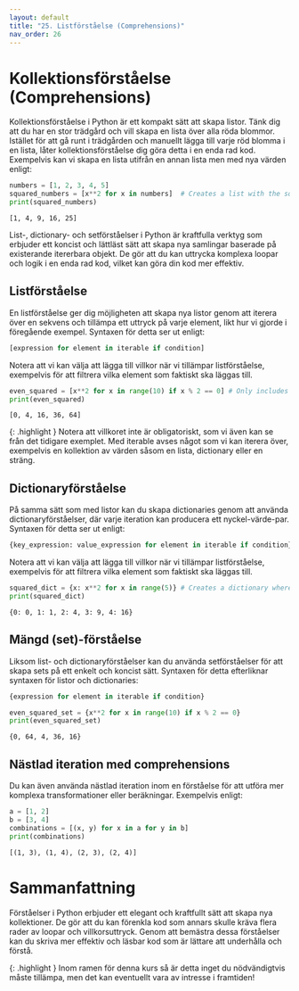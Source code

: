 ```yaml
---
layout: default
title: "25. Listförståelse (Comprehensions)"
nav_order: 26
---
```


# Kollektionsförståelse (Comprehensions)
Kollektionsförståelse i Python är ett kompakt sätt att skapa listor. Tänk dig att du har en stor trädgård och vill skapa en lista över alla röda blommor. Istället för att gå runt i trädgården och manuellt lägga till varje röd blomma i en lista, låter kollektionsförståelse dig göra detta i en enda rad kod. Exempelvis kan vi skapa en lista utifrån en annan lista men med nya värden enligt:
```python
numbers = [1, 2, 3, 4, 5]
squared_numbers = [x**2 for x in numbers]  # Creates a list with the squared value of each number in numbers
print(squared_numbers)
```
<div class="code-example" markdown="1">
<pre><code>[1, 4, 9, 16, 25]</code></pre>
</div>

List-, dictionary- och setförståelser i Python är kraftfulla verktyg som erbjuder ett koncist och lättläst sätt att skapa nya samlingar baserade på existerande itererbara objekt. De gör att du kan uttrycka komplexa loopar och logik i en enda rad kod, vilket kan göra din kod mer effektiv.

## Listförståelse
En listförståelse ger dig möjligheten att skapa nya listor genom att iterera över en sekvens och tillämpa ett uttryck på varje element, likt hur vi gjorde i föregående exempel. Syntaxen för detta ser ut enligt:
```python
[expression for element in iterable if condition]
```

Notera att vi kan välja att lägga till villkor när vi tillämpar listförståelse, exempelvis för att filtrera vilka element som faktiskt ska läggas till.
```python
even_squared = [x**2 for x in range(10) if x % 2 == 0] # Only includes even integers
print(even_squared)
```
<div class="code-example" markdown="1">
<pre><code>[0, 4, 16, 36, 64]</code></pre>
</div>

{: .highlight }
Notera att villkoret inte är obligatoriskt, som vi även kan se från det tidigare exemplet. Med iterable avses något som vi kan iterera över, exempelvis en kollektion av värden såsom en lista, dictionary eller en sträng.

## Dictionaryförståelse
På samma sätt som med listor kan du skapa dictionaries genom att använda dictionaryförståelser, där varje iteration kan producera ett nyckel-värde-par. Syntaxen för detta ser ut enligt:
```python
{key_expression: value_expression for element in iterable if condition}
```

Notera att vi kan välja att lägga till villkor när vi tillämpar listförståelse, exempelvis för att filtrera vilka element som faktiskt ska läggas till.
```python
squared_dict = {x: x**2 for x in range(5)} # Creates a dictionary where the key is the initial value and value is the squared value
print(squared_dict)
```
<div class="code-example" markdown="1">
<pre><code>{0: 0, 1: 1, 2: 4, 3: 9, 4: 16}</code></pre>
</div>

## Mängd (set)-förståelse
Liksom list- och dictionaryförståelser kan du använda setförståelser för att skapa sets på ett enkelt och koncist sätt. Syntaxen för detta efterliknar syntaxen för listor och dictionaries:
```python
{expression for element in iterable if condition}
```

```python
even_squared_set = {x**2 for x in range(10) if x % 2 == 0}
print(even_squared_set)
```
<div class="code-example" markdown="1">
<pre><code>{0, 64, 4, 36, 16}</code></pre>
</div>

## Nästlad iteration med comprehensions
Du kan även använda nästlad iteration inom en förståelse för att utföra mer komplexa transformationer eller beräkningar. Exempelvis enligt:
```python
a = [1, 2]
b = [3, 4]
combinations = [(x, y) for x in a for y in b]
print(combinations)
```
<div class="code-example" markdown="1">
<pre><code>[(1, 3), (1, 4), (2, 3), (2, 4)]</code></pre>
</div>

# Sammanfattning
Förståelser i Python erbjuder ett elegant och kraftfullt sätt att skapa nya kollektioner. De gör att du kan förenkla kod som annars skulle kräva flera rader av loopar och villkorsuttryck. Genom att bemästra dessa förståelser kan du skriva mer effektiv och läsbar kod som är lättare att underhålla och förstå.

{: .highlight }
Inom ramen för denna kurs så är detta inget du nödvändigtvis måste tillämpa, men det kan eventuellt vara av intresse i framtiden!